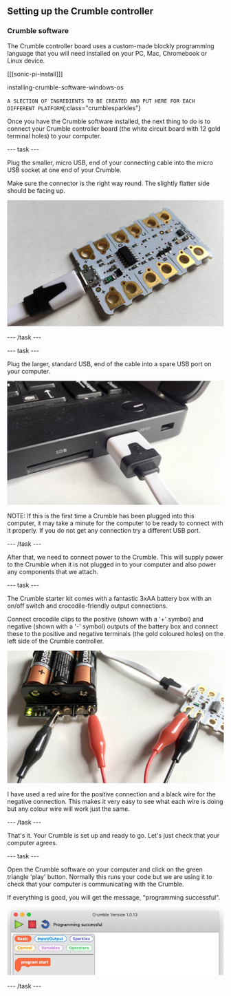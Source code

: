 ## Setting up the Crumble controller

### Crumble software

The Crumble controller board uses a custom-made blockly programming language that you will need installed on your PC, Mac, Chromebook or Linux device. 

[[[sonic-pi-install]]]

installing-crumble-software-windows-os

`A SLECTION OF INGREDIENTS TO BE CREATED AND PUT HERE FOR EACH DIFFERENT PLATFORM`{:class="crumblesparkles"}

Once you have the Crumble software installed, the next thing to do is to connect your Crumble controller board (the white circuit board with 12 gold terminal holes) to your computer.

--- task ---

Plug the smaller, micro USB, end of your connecting cable into the micro USB socket at one end of your Crumble.

Make sure the connector is the right way round. The slightly flatter side should be facing up.

![connecting micro USB cable to Crumble](images/microUSB.jpg)

--- /task ---

--- task ---

Plug the larger, standard USB, end of the cable into a spare USB port on your computer.

![connecting USB end of the cable to a computer](images/USB.jpg)

NOTE: If this is the first time a Crumble has been plugged into this computer, it may take a minute for the computer to be ready to connect with it properly.
If you do not get any connection try a different USB port.

--- /task ---

After that, we need to connect power to the Crumble. This will supply power to the Crumble when it is not plugged in to your computer and also power any components that we attach.

--- task ---

The Crumble starter kit comes with a fantastic 3xAA battery box with an on/off switch and crocodile-friendly output connections.

Connect crocodile clips to the positive (shown with a '+' symbol) and negative (shown with a '-' symbol) outputs of the battery box and connect these to the positive and negative terminals (the gold coloured holes) on the left side of the Crumble controller.

![connecting battery power to a Crumble](images/batterypack.jpg)

I have used a red wire for the positive connection and a black wire for the negative connection. This makes it very easy to see what each wire is doing but any colour wire will work just the same.

--- /task ---

That's it. Your Crumble is set up and ready to go. Let's just check that your computer agrees.

--- task ---

Open the Crumble software on your computer and click on the green triangle 'play' button. Normally this runs your code but we are using it to check that your computer is communicating with the Crumble.

If everything is good, you will get the message, "programming successful".

![Crumble successfully connected message](images/progsuccess.jpg)

--- /task ---
